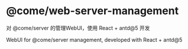 # @come/web-server-management

对 @come/server 的管理WebUI，使用 React + antd@5 开发

WebUI for @come/server management, developed with React + antd@5